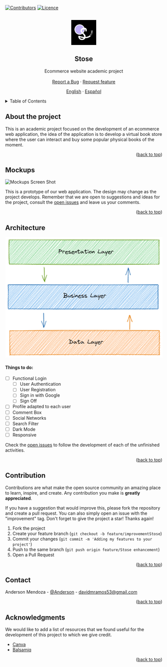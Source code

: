 <div id="top"></div>

<!-- PROJECT SHIELDS -->
[![Contributors][contributors-shield]][contributors-url]
[![Licence](https://img.shields.io/github/license/Ileriayo/markdown-badges?style=for-the-badge)](./LICENSE)



<!-- PROJECT LOGO -->
<br />
<div align="center">
  <a href="https://github.com/AnderMendoza/Stose">
    <img src="./assets/images_readme/logo/logoDark.png" alt="Logo" width="80" height="80">
  </a>

  <h2 align="center">Stose</h2>

  <p align="center">
    Ecommerce website academic project
    <br />
    <br />
    <a href="https://github.com/AnderMendoza/Stose/issues/new?assignees=&labels=feature&template=bug_report.md&title=">Report a Bug</a>
    ·
    <a href="https://github.com/AnderMendoza/Stose/issues/new?assignees=&labels=feature&template=feature_request.md&title=">Request feature</a>
  </p>
  <p align="center">
    <a href="/README.md">English</a>
    ·
    <a href="/READMEes.md">Español</a>
  </p>
</div>



<!-- TABLE OF CONTENTS -->
<details>
  <summary>Table of Contents</summary>
  <ol>
    <li>
      <a href="#about-the-project">About the project</a>
    </li>
    <li><a href="#architecture">Mockups</a></li>
    <li><a href="#architecture">Architecture</a></li>
    <li><a href="#contribution">Contribution</a></li>
    <li><a href="#contact">Contact</a></li>
    <li><a href="#acknowledgments">Acknowledgments</a></li>
  </ol>
</details>



<!-- ABOUT THE PROJECT -->
## About the project

This is an academic project focused on the development of an ecommerce web application, the idea of ​​the application is to develop a virtual book store where the user can interact and buy some popular physical books of the moment.

<p align="right">(<a href="#top">back to top</a>)</p>



<!-- MOCKUPS -->
## Mockups

![Mockups Screen Shot][mockups-screenshot]

This is a prototype of our web application. The design may change as the project develops. Remember that we are open to suggestions and ideas for the project, consult the [open issues](https://github.com/AnderMendoza/Stose/issues) and leave us your comments.

<p align="right">(<a href="#top">back to top</a>)</p>



<!-- ROADMAP -->
## Architecture

![Architech Name Screen Shot][architech-screenshot]

#### Things to do:

- [ ] Functional Login
    - [ ] User Authentication
    - [ ] User Registration
    - [ ] Sign in with Google
    - [ ] Sign Off
- [ ] Profile adapted to each user
- [ ] Comment Box
- [ ] Social Networks
- [ ] Search Filter
- [ ] Dark Mode
- [ ] Responsive

Check the [open issues](https://github.com/AnderMendoza/Stose/issues) to follow the development of each of the unfinished activities.

<p align="right">(<a href="#top">back to top</a>)</p>



<!-- CONTRIBUTING -->
## Contribution

Contributions are what make the open source community an amazing place to learn, inspire, and create. Any contribution you make is **greatly appreciated**.

If you have a suggestion that would improve this, please fork the repository and create a pull request. You can also simply open an issue with the "improvement" tag. Don't forget to give the project a star! Thanks again!

1. Fork the project
2. Create your feature branch (`git checkout -b feature/improvementStose`)
3. Commit your changes (`git commit -m 'Adding my features to your project'`)
4. Push to the same branch (`git push origin feature/Stose enhancement`)
5. Open a Pull Request

<p align="right">(<a href="#top">back to top</a>)</p>



<!-- CONTACT -->
## Contact

Anderson Mendoza - [@Anderson](https://www.linkedin.com/in/anderson-mendoza-ramos-7551141b7/) - davidmramos53@gmail.com

<p align="right">(<a href="#top">back to top</a>)</p>



<!-- ACKNOWLEDGMENTS -->
## Acknowledgments

We would like to add a list of resources that we found useful for the development of this project to which we give credit.

* [Canva](https://www.canva.com/)
* [Balsamiq](https://balsamiq.cloud/)

<p align="right">(<a href="#top">back to top</a>)</p>

<!-- MARKDOWN LINKS & IMAGES -->
<!-- https://www.markdownguide.org/basic-syntax/#reference-style-links -->
[contributors-shield]: https://img.shields.io/badge/CONTRIBUTORS-5-green?style=for-the-badge
[contributors-url]: https://github.com/AnderMendoza/Stose/graphs/contributors
[architech-screenshot]: assets/images_readme/architech/threeLevelArchitecture.png
[mockups-screenshot]: assets/images_readme/mockups/allMockups.png
